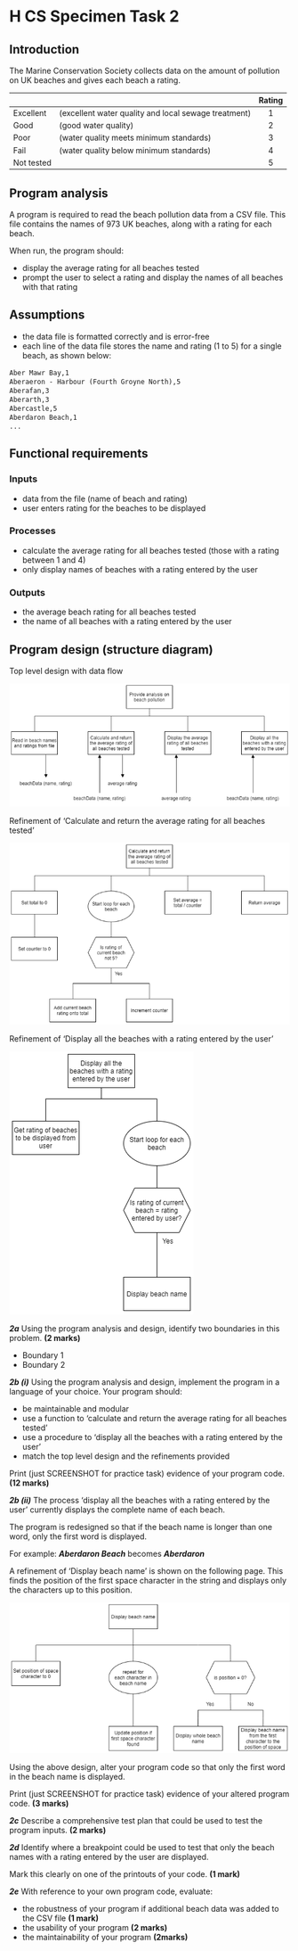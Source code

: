 # H CS Specimen Task 2

## Introduction

The Marine Conservation Society collects data on the amount of pollution on UK beaches and gives each beach a rating.

|  |  | Rating |
| --- | --- | :---: | 
| Excellent | (excellent water quality and local sewage treatment) | 1 |
| Good | (good water quality) | 2 |
| Poor | (water quality meets minimum standards) | 3 |
| Fail | (water quality below minimum standards) | 4 |
|Not tested |  | 5

## Program analysis

A program is required to read the beach pollution data from a CSV file.
This file contains the names of 973 UK beaches, along with a rating for each beach.

When run, the program should:
* display the average rating for all beaches tested
* prompt the user to select a rating and display the names of all beaches with that rating

## Assumptions

* the data file is formatted correctly and is error-free
* each line of the data file stores the name and rating (1 to 5) for a single beach, as shown below:

```
Aber Mawr Bay,1  
Aberaeron - Harbour (Fourth Groyne North),5  
Aberafan,3  
Aberarth,3  
Abercastle,5  
Aberdaron Beach,1   
...
```

## Functional requirements

### Inputs
* data from the file (name of beach and rating)
* user enters rating for the beaches to be displayed

### Processes
* calculate the average rating for all beaches tested (those with a rating between 1 and 4)
* only display names of beaches with a rating entered by the user

### Outputs
* the average beach rating for all beaches tested
* the name of all beaches with a rating entered by the user

## Program design (structure diagram)

Top level design with data flow

![Top level design](assets/top.png)

Refinement of ‘Calculate and return the average rating for all beaches tested’

![Calculate average function](assets/average.png)

Refinement of ‘Display all the beaches with a rating entered by the user’

![Dsiplay beaches procedure](assets/display1.png)

___2a___ Using the program analysis and design, identify two boundaries in this problem. __(2 marks)__

* Boundary 1
* Boundary 2

___2b (i)___ Using the program analysis and design, implement the program in a language of your choice. Your program should:
* be maintainable and modular
* use a function to ‘calculate and return the average rating for all beaches tested’
* use a procedure to ‘display all the beaches with a rating entered by the user’
* match the top level design and the refinements provided

Print (just SCREENSHOT for practice task) evidence of your program code. __(12 marks)__

___2b (ii)___ The process ‘display all the beaches with a rating entered by the user’ currently
displays the complete name of each beach.

The program is redesigned so that if the beach name is longer than one word, only the first word is displayed.

For example: ___Aberdaron Beach___ becomes ___Aberdaron___

A refinement of ‘Display beach name’ is shown on the following page. This finds the position of the first space character in the string and displays only the characters up to this position.

![Image missing](assets/display2.png)

Using the above design, alter your program code so that only the first word in the beach name is displayed.

Print (just SCREENSHOT for practice task) evidence of your altered program code. __(3 marks)__

___2c___ Describe a comprehensive test plan that could be used to test the program inputs. __(2 marks)__

___2d___ Identify where a breakpoint could be used to test that only the beach names with a rating entered by the user are displayed.

Mark this clearly on one of the printouts of your code. __(1 mark)__

___2e___ With reference to your own program code, evaluate:
* the robustness of your program if additional beach data was added to the CSV file __(1 mark)__
* the usability of your program __(2 marks)__
* the maintainability of your program __(2marks)__
